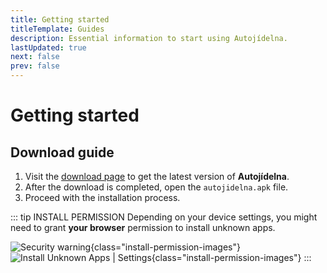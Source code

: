```yaml
---
title: Getting started
titleTemplate: Guides
description: Essential information to start using Autojídelna.
lastUpdated: true
next: false
prev: false
---
```


# Getting started

## Download guide

1. Visit the [download page](/en/download/) to get the latest version of **Autojídelna**.
2. After the download is completed, open the `autojidelna.apk` file.
3. Proceed with the installation process.

::: tip INSTALL PERMISSION
Depending on your device settings, you might need to grant **your browser** permission to install unknown apps.

![Security warning](/guides_install_permission.webp "Security warning"){class="install-permission-images"}
![Install Unknown Apps | Settings](/guides_install_unknown_apps_settings.webp "Install Unknown Apps | Settings"){class="install-permission-images"}
:::
